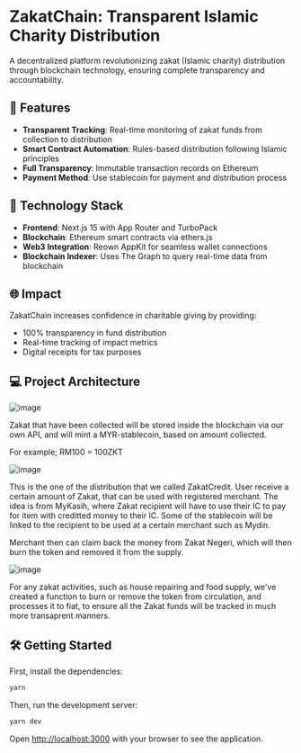 # ZakatChain: Transparent Islamic Charity Distribution

A decentralized platform revolutionizing zakat (Islamic charity) distribution through blockchain technology, ensuring complete transparency and accountability.

## 🌟 Features

- **Transparent Tracking**: Real-time monitoring of zakat funds from collection to distribution
- **Smart Contract Automation**: Rules-based distribution following Islamic principles
- **Full Transparency**: Immutable transaction records on Ethereum
- **Payment Method**: Use stablecoin for payment and distribution process

## 🚀 Technology Stack

- **Frontend**: Next.js 15 with App Router and TurboPack
- **Blockchain**: Ethereum smart contracts via ethers.js
- **Web3 Integration**: Reown AppKit for seamless wallet connections
- **Blockchain Indexer**: Uses The Graph to query real-time data from blockchain

## 🌐 Impact

ZakatChain increases confidence in charitable giving by providing:

- 100% transparency in fund distribution
- Real-time tracking of impact metrics
- Digital receipts for tax purposes

## 💻 Project Architecture

![image](https://github.com/user-attachments/assets/8a2a8ded-dea4-47fb-b11d-a95d167dd560)

Zakat that have been collected will be stored inside the blockchain via our own API, and will mint a MYR-stablecoin, based on amount collected.

For example; RM100 = 100ZKT

![image](https://github.com/user-attachments/assets/517c2f33-e266-4275-acc3-a8982f51e964)

This is the one of the distribution that we called ZakatCredit. User receive a certain amount of Zakat, that can be used with registered merchant. The idea is from MyKasih, where Zakat recipient will have to use their IC to pay for item with creditted money to their IC. Some of the stablecoin will be linked to the recipient to be used at a certain merchant such as Mydin. 

Merchant then can claim back the money from Zakat Negeri, which will then burn the token and removed it from the supply.

![image](https://github.com/user-attachments/assets/4b28179d-58ed-4489-9bd7-af6b138926a8)

For any zakat activities, such as house repairing and food supply, we've created a function to burn or remove the token from circulation, and processes it to fiat, to ensure all the Zakat funds will be tracked in much more transaprent manners.

## 🛠️ Getting Started

First, install the dependencies:

```bash
yarn
```

Then, run the development server:

```bash
yarn dev
```

Open [http://localhost:3000](http://localhost:3000) with your browser to see the application.


